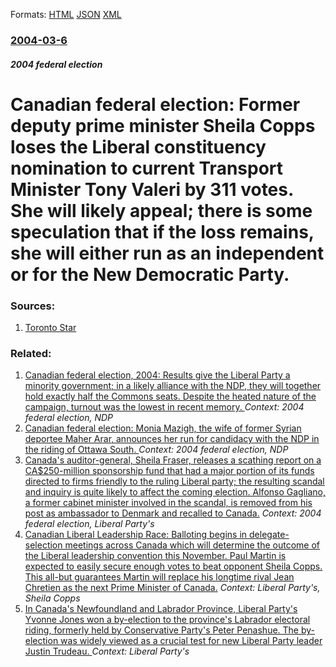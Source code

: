 
Formats: [HTML](/news/2004/03/6/canadian-federal-election-former-deputy-prime-minister-sheila-copps-loses-the-liberal-constituency-nomination-to-current-transport-ministe.html)  [JSON](/news/2004/03/6/canadian-federal-election-former-deputy-prime-minister-sheila-copps-loses-the-liberal-constituency-nomination-to-current-transport-ministe.json)  [XML](/news/2004/03/6/canadian-federal-election-former-deputy-prime-minister-sheila-copps-loses-the-liberal-constituency-nomination-to-current-transport-ministe.xml)  

### [2004-03-6](/news/2004/03/6/index.md)

##### 2004 federal election
#  Canadian federal election: Former deputy prime minister Sheila Copps loses the Liberal constituency nomination to current Transport Minister Tony Valeri by 311 votes. She will likely appeal; there is some speculation that if the loss remains, she will either run as an independent or for the New Democratic Party. 




### Sources:

1. [Toronto Star](https://www.thestar.com/NASApp/cs/ContentServer?pagename=thestar/Layout/Article_Type1&c=Article&cid=1078614610252&call_pageid=968332188492&col=968793972154)

### Related:

1. [ Canadian federal election, 2004: Results give the Liberal Party a minority government; in a likely alliance with the NDP, they will together hold exactly half the Commons seats. Despite the heated nature of the campaign, turnout was the lowest in recent memory. ](/news/2004/06/28/canadian-federal-election-2004-results-give-the-liberal-party-a-minority-government-in-a-likely-alliance-with-the-ndp-they-will-togethe.md) _Context: 2004 federal election, NDP_
2. [ Canadian federal election: Monia Mazigh, the wife of former Syrian deportee Maher Arar, announces her run for candidacy with the NDP in the riding of Ottawa South. ](/news/2004/03/10/canadian-federal-election-monia-mazigh-the-wife-of-former-syrian-deportee-maher-arar-announces-her-run-for-candidacy-with-the-ndp-in-the.md) _Context: 2004 federal election, NDP_
3. [ Canada's auditor-general, Sheila Fraser, releases a scathing report on a CA$250-million sponsorship fund that had a major portion of its funds directed to firms friendly to the ruling Liberal party; the resulting scandal and inquiry is quite likely to affect the coming election. Alfonso Gagliano, a former cabinet minister involved in the scandal, is removed from his post as ambassador to Denmark and recalled to Canada.](/news/2004/02/10/canada-s-auditor-general-sheila-fraser-releases-a-scathing-report-on-a-ca-250-million-sponsorship-fund-that-had-a-major-portion-of-its-fu.md) _Context: 2004 federal election, Liberal Party's_
4. [ Canadian Liberal Leadership Race: Balloting begins in delegate-selection meetings across Canada which will determine the outcome of the Liberal leadership convention this November. Paul Martin is expected to easily secure enough votes to beat opponent Sheila Copps. This all-but guarantees Martin will replace his longtime rival Jean Chretien as the next Prime Minister of Canada.](/news/2003/09/19/canadian-liberal-leadership-race-balloting-begins-in-delegate-selection-meetings-across-canada-which-will-determine-the-outcome-of-the-lib.md) _Context: Liberal Party's, Sheila Copps_
5. [In Canada's Newfoundland and Labrador Province, Liberal Party's Yvonne Jones won a by-election to the province's Labrador electoral riding, formerly held by Conservative Party's Peter Penashue. The by-election was widely viewed as a crucial test for new Liberal Party leader Justin Trudeau. ](/news/2013/05/13/in-canada-s-newfoundland-and-labrador-province-liberal-party-s-yvonne-jones-won-a-by-election-to-the-province-s-labrador-electoral-riding.md) _Context: Liberal Party's_
